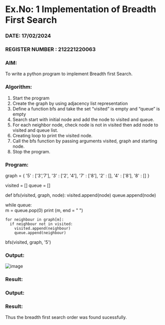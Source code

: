 # Ex.No: 1  Implementation of Breadth First Search 
### DATE:  17/02/2024                                                                     
### REGISTER NUMBER : 212221220063
### AIM: 
To write a python program to implement Breadth first Search. 
### Algorithm:
1. Start the program
2. Create the graph by using adjacency list representation
3. Define a function bfs and take the set “visited” is empty and “queue” is empty
4. Search start with initial node and add the node to visited and queue.
5. For each neighbor node, check node is not in visited then add node to visited and queue list.
6.  Creating loop to print the visited node.
7.   Call the bfs function by passing arguments visited, graph and starting node.
8.   Stop the program.
### Program:
graph = {
  '5' : ['3','7'],
  '3' : ['2', '4'],
  '7' : ['8'],
  '2' : [],
  '4' : ['8'],
  '8' : []
}

visited = [] 
queue = []

def bfs(visited, graph, node):
  visited.append(node)
  queue.append(node)

  while queue:    
    m = queue.pop(0) 
    print (m, end = " ") 

    for neighbour in graph[m]:
      if neighbour not in visited:
        visited.append(neighbour)
        queue.append(neighbour)


bfs(visited, graph, '5') 

### Output:
![image](https://github.com/Yugendaran/AI_Lab_2023-24/assets/128135616/c0f7ba1c-3558-4779-b901-9e39f7e49164)


### Result:


 











### Output:



### Result:
Thus the breadth first search order was found sucessfully.
